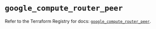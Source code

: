 # `google_compute_router_peer`

Refer to the Terraform Registry for docs: [`google_compute_router_peer`](https://registry.terraform.io/providers/hashicorp/google/6.14.0/docs/resources/compute_router_peer).
